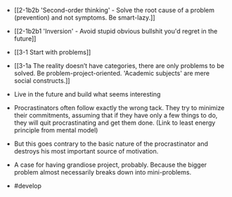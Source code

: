 - [[2-1b2b 'Second-order thinking' - Solve the root cause of a problem (prevention) and not symptoms. Be smart-lazy.]]
- [[2-1b2b1 'Inversion' - Avoid stupid obvious bullshit you'd regret in the future]]

- [[3-1 Start with problems]]
- [[3-1a The reality doesn’t have categories, there are only problems to be solved. Be problem-project-oriented. 'Academic subjects' are mere social constructs.]]

- Live in the future and build what seems interesting

- Procrastinators often follow exactly the wrong tack. They try to minimize their commitments, assuming that if they have only a few things to do, they will quit procrastinating and get them done. (Link to least energy principle from mental model)

- But this goes contrary to the basic nature of the procrastinator and destroys his most important source of motivation.

- A case for having grandiose project, probably. Because the bigger problem almost necessarily breaks down into mini-problems.

- #develop
